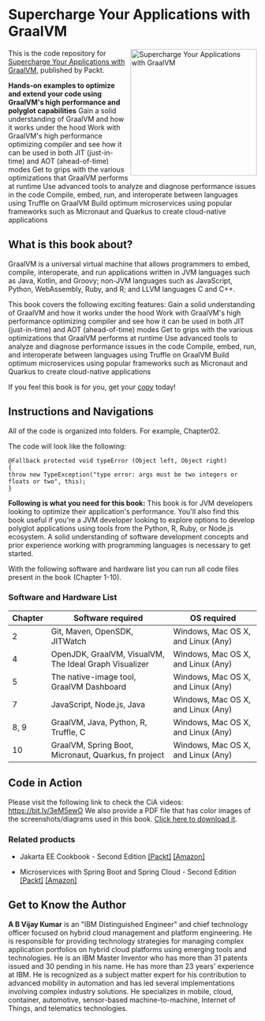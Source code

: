 # Supercharge Your Applications with GraalVM

<a href="https://www.packtpub.com/product/supercharge-your-applications-with-graalvm/9781800564909?utm_source=github&utm_medium=repository&utm_campaign=9781800564909"><img src="https://static.packt-cdn.com/products/9781800564909/cover/smaller" alt="Supercharge Your Applications with GraalVM" height="256px" align="right"></a>

This is the code repository for [Supercharge Your Applications with GraalVM](https://www.packtpub.com/product/supercharge-your-applications-with-graalvm/9781800564909?utm_source=github&utm_medium=repository&utm_campaign=9781800564909), published by Packt.

**Hands-on examples to optimize and extend your code using GraalVM's high performance and polyglot capabilities**
Gain a solid understanding of GraalVM and how it works under the hood
Work with GraalVM's high performance optimizing compiler and see how it can be used in both JIT (just-in-time) and AOT (ahead-of-time) modes
Get to grips with the various optimizations that GraalVM performs at runtime
Use advanced tools to analyze and diagnose performance issues in the code
Compile, embed, run, and interoperate between languages using Truffle on GraalVM
Build optimum microservices using popular frameworks such as Micronaut and Quarkus to create cloud-native applications
## What is this book about?
GraalVM is a universal virtual machine that allows programmers to embed, compile, interoperate, and run applications written in JVM languages such as Java, Kotlin, and Groovy; non-JVM languages such as JavaScript, Python, WebAssembly, Ruby, and R; and LLVM languages C and C++. 

This book covers the following exciting features:
Gain a solid understanding of GraalVM and how it works under the hood
Work with GraalVM's high performance optimizing compiler and see how it can be used in both JIT (just-in-time) and AOT (ahead-of-time) modes
Get to grips with the various optimizations that GraalVM performs at runtime
Use advanced tools to analyze and diagnose performance issues in the code
Compile, embed, run, and interoperate between languages using Truffle on GraalVM
Build optimum microservices using popular frameworks such as Micronaut and Quarkus to create cloud-native applications

If you feel this book is for you, get your [copy](https://www.amazon.com/dp/1800564902) today!


## Instructions and Navigations
All of the code is organized into folders. For example, Chapter02.

The code will look like the following:
```
@Fallback protected void typeError (Object left, Object right)
{
throw new TypeException("type error: args must be two integers or floats or two", this);
}
```

**Following is what you need for this book:**
This book is for JVM developers looking to optimize their application's performance. You'll also find this book useful if you're a JVM developer looking to explore options to develop polyglot applications using tools from the Python, R, Ruby, or Node.js ecosystem. A solid understanding of software development concepts and prior experience working with programming languages is necessary to get started.

With the following software and hardware list you can run all code files present in the book (Chapter 1-10).
### Software and Hardware List
| Chapter | Software required | OS required |
| -------- | ------------------------------------ | ----------------------------------- |
| 2 | Git, Maven, OpenSDK, JITWatch | Windows, Mac OS X, and Linux (Any) |
| 4 | OpenJDK, GraalVM, VisualVM, The Ideal Graph Visualizer | Windows, Mac OS X, and Linux (Any) |
| 5 | The native-image tool, GraalVM Dashboard | Windows, Mac OS X, and Linux (Any) |
| 7 | JavaScript, Node.js, Java  | Windows, Mac OS X, and Linux (Any) |
| 8, 9 | GraalVM, Java, Python, R, Truffle, C | Windows, Mac OS X, and Linux (Any) |
| 10 | GraalVM, Spring Boot, Micronaut, Quarkus, fn project | Windows, Mac OS X, and Linux (Any) |

## Code in Action
Please visit the following link to check the CiA videos: https://bit.ly/3eM5ewO
We also provide a PDF file that has color images of the screenshots/diagrams used in this book. [Click here to download it](https://static.packt-cdn.com/downloads/9781800564909_ColorImages.pdf).

### Related products
* Jakarta EE Cookbook - Second Edition [[Packt]](https://www.packtpub.com/product/jakarta-ee-cookbook-second-edition/9781838642884?utm_source=github&utm_medium=repository&utm_campaign=9781838642884) [[Amazon]](https://www.amazon.com/dp/1838642889)

* Microservices with Spring Boot and Spring Cloud - Second Edition [[Packt]](https://www.packtpub.com/product/microservices-with-spring-boot-and-spring-cloud-second-edition/9781801072977?utm_source=github&utm_medium=repository&utm_campaign=9781801072977) [[Amazon]](https://www.amazon.com/dp/1801072973)



## Get to Know the Author
**A B Vijay Kumar**
is an "IBM Distinguished Engineer" and chief technology officer focused on hybrid cloud management and platform engineering. He is responsible for providing technology strategies for managing complex application portfolios on hybrid cloud platforms using emerging tools and technologies.
He is an IBM Master Inventor who has more than 31 patents issued and 30 pending in his name. He has more than 23 years' experience at IBM. He is recognized as a subject matter expert for his contribution to advanced mobility in automation and has led several implementations involving complex industry solutions. He specializes in mobile, cloud, container, automotive, sensor-based machine-to-machine, Internet of Things, and telematics technologies.
